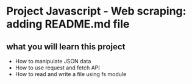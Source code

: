# Project Javascript - Web scraping: adding README.md file

## what you will learn this project

* How to manipulate JSON data
* How to use request and fetch API
* How to read and write a file using fs module
